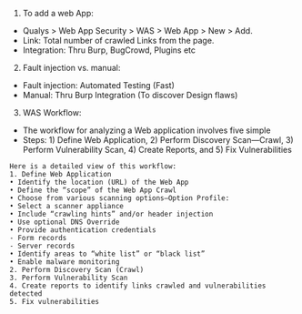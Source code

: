 1. To add a web App:
- Qualys > Web App Security > WAS > Web App > New > Add.
- Link: Total number of crawled Links from the page.
- Integration: Thru Burp, BugCrowd, Plugins etc
 
2. Fault injection vs. manual:
- Fault injection: Automated Testing (Fast)
- Manual: Thru Burp Integration (To discover Design flaws)

3. WAS Workflow:
- The workflow for analyzing a Web application involves five simple
- Steps: 1) Define Web Application, 2) Perform Discovery Scan—Crawl, 3) Perform Vulnerability Scan, 4) Create Reports, and 5) Fix Vulnerabilities
```
Here is a detailed view of this workflow:
1. Define Web Application
• Identify the location (URL) of the Web App
• Define the “scope” of the Web App Crawl
• Choose from various scanning options—Option Profile:
• Select a scanner appliance
• Include “crawling hints” and/or header injection
• Use optional DNS Override
• Provide authentication credentials
- Form records
- Server records
• Identify areas to “white list” or “black list”
• Enable malware monitoring
2. Perform Discovery Scan (Crawl)
3. Perform Vulnerability Scan
4. Create reports to identify links crawled and vulnerabilities detected
5. Fix vulnerabilities
```
